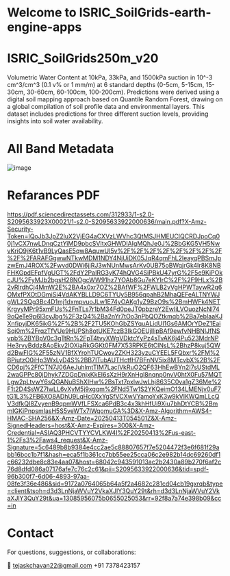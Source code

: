 # Welcome to ISRIC_SoilGrids-earth-engine-apps

# ISRIC_SoilGrids250m_v20
Volumetric Water Content at 10kPa, 33kPa, and 1500kPa suction in 10^-3 cm^3/cm^3 (0.1 v% or 1 mm/m) at 6 standard depths (0-5cm, 5-15cm, 15-30cm, 30-60cm, 60-100cm, 100-200cm). Predictions were derived using a digital soil mapping approach based on Quantile Random Forest, drawing on a global compilation of soil profile data and environmental layers. This dataset includes predictions for three different suction levels, providing insights into soil water availability.

# All Band Metadata
![image](https://github.com/user-attachments/assets/195376d4-e9db-476f-ac6f-6710892e15a7)



# Refarances PDF 
https://pdf.sciencedirectassets.com/312933/1-s2.0-S2095633923X00021/1-s2.0-S2095633922000636/main.pdf?X-Amz-Security-Token=IQoJb3JpZ2luX2VjEG4aCXVzLWVhc3QtMSJHMEUCIQCRDJpoCq00j1vCX7nwLDnqCztYiMD9pbcSVItxGHWDlAIgMQhJe0J%2BbGKG5VH5NwvKriO9jK6t1vB9LyQasE5qw8AquwUI5v%2F%2F%2F%2F%2F%2F%2F%2F%2F%2FARAFGgwwNTkwMDM1NDY4NjUiDK05JqR4qmFhL2leayqPBSmJpzwEmJ4ROX%2Fwvd0DWi6jjRJ3wNUnMwsArKv0UB75oBWqjrGk4Ir8K8NBFHKGpdEFpfVgUGT%2FdY2PaIRG3yK74hQVG4SiPBkU47yrG%2F5e9KiPOkcJU%2FyMJb2bgsH28NOgcWW91hz7YOAb8Gu7eKYIrC%2F%2F9HLx%2B2vRlrdhCj4MmW2E%2BA4x0xr7OZ%2BAfWF%2FWLB2vVgHPWTaywR2q6OMxfPXOtDGmiSi4VdAKYBLLD9C6TYUy5B956qpahB2MhaQEFeALTNYWJgWL2SQg3Bc4D1mj1dxmpvuoJLw1E74yOAKg1yZ9BzO9s%2BmHWFk4NETKrgyyMPr95xmFUs%2FnTLs7r1bM34Fd0peJT0pbzreY2EwIiLVOuozNcNl749oQeTe9p6I3cyJbg%2F3zQ4%2Ba2nYr7tOo3nPbQOZtkmqb%2Ba7ebIaaKJXnfipyjDK65ikG%2F%2B%2F2TU5KOhGbZSYquALidUI1Gs6AMOrYDeZ1EaiSqi0m%2FrqzTfVUe9HUPSh8otUKE7czB3IkGOEUjIlipBAf9ewfvNHBNlJfNSvpb%2BYBpV0c3gTtRn%2FpT4tvyXWgVDktcYyPz4sTvAK6j4Pu523MdrNPHe3rvyBddz8AoEkv2IOXiaRkGGKt0FM7X53RPKE6tClNsL%2BhzP8kuj5QWd2BwFlG%2F55zNV1BfXYrohTUCwov2ZKH323yzuCYEEL5FQbxr%2FM%2BPiutzO0iHp3WxLyD4S%2BB7ITubAUTHctfH7BFnNV5ix8MTcvbX%2B%2FCD6pj%2FfCTN7J06AeJuhlmtTIM7LacIVkRuO2QF63HhEwBYn2I7sUStdML2waGPPc80jDhyk7ZDGpDnjxKkEI6sXzH9rXnHgl8nqnp0nvV0htX0Fu57MQTLgw2pLtvwY6sQGANuBShXIHw%2BsTxt7pxlwJwLhj8635C0va1gZ36Me%2F1t2D4SsWZ7IwLL6vXyM5j9xgqm%2FNd5Tw1S2YKQeimO134LMENjv0uF7tG1L3%2FB6XO8ADhU9LqHc0XxYgSfVCXwVYamoYxK3w9kVIKWQmLLcQV3dfkQI8ZvyenB9qpmWVfLFSXca6PdB3c4x3khHfUi9Xiu7bhDtYCB%2BmmIGKiPnpsmIasH5S5veWTx7lWqomuGA%3D&X-Amz-Algorithm=AWS4-HMAC-SHA256&X-Amz-Date=20250413T054501Z&X-Amz-SignedHeaders=host&X-Amz-Expires=300&X-Amz-Credential=ASIAQ3PHCVTYYCVLKW4I%2F20250413%2Fus-east-1%2Fs3%2Faws4_request&X-Amz-Signature=5c6489b8b9384e4cc2ae5c88807657f7e5204472f3e6f681f29abb16bcc1b7f1&hash=eca5f1b361cc7bb55ee25cca06c2e982b14dc69260df1c66232dbe8c83e4aa07&host=68042c943591013ac2b2430a89b270f6af2c76d8dfd086a07176afe7c76c2c61&pii=S2095633922000636&tid=spdf-96b300f7-6d06-4893-97aa-08fe3f36e486&sid=9172a0764065b64a5f2a4682c281cd04cb19gxrqb&type=client&tsoh=d3d3LnNjaWVuY2VkaXJlY3QuY29t&rh=d3d3LnNjaWVuY2VkaXJlY3QuY29t&ua=13085956075b0655025053&rr=92f8a7a74e398b09&cc=in



# Contact
For questions, suggestions, 
or collaborations:

📧 tejaskchavan22@gmail.com
    +91 7378423157
    
